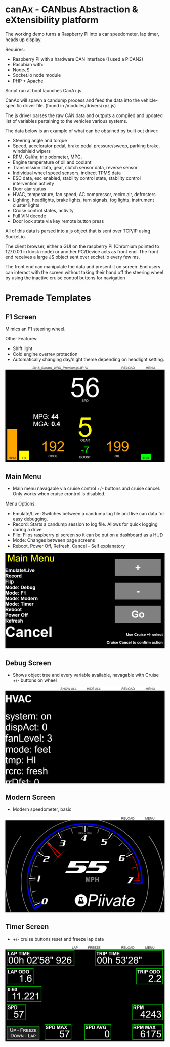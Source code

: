 # canAx - CANbus Abstraction & eXtensibility platform

The working demo turns a Raspberry Pi into a car speedometer, lap timer, heads up display.

Requires:
- Raspberry Pi with a hardware CAN interface (I used a PiCAN2)
- Raspbian with:
- NodeJS
- Socket.io node module
- PHP + Apache

Script run at boot launches CanAx.js

CanAx will spawn a candump process and feed the data into the vehicle-specific driver file. (found in /modules/drivers/xyz.js)

The js driver parses the raw CAN data and outputs a compiled and updated list of variables pertaining to the vehicles various systems.

The data below is an example of what can be obtained by built out driver:

- Steering angle and torque
- Speed, accelerator pedal, brake pedal pressure/sweep, parking brake, windshield wipers
- RPM, Gal/hr, trip odometer, MPG, 
- Engine temperature of oil and coolant
- Transmission data, gear, clutch sensor data, reverse sensor
- Individual wheel speed sensors, indirect TPMS data
- ESC data, esc enabled, stability control state, stability control intervention activity
- Door ajar status
- HVAC, temperature, fan speed, AC compressor, recirc air, defrosters
- Lighting, headlights, brake lights, turn signals, fog lights, instrument cluster lights
- Cruise control states, activity
- Full VIN decode
- Door lock state via key remote button press

All of this data is parsed into a js object that is sent over TCP/IP using Socket.io.

The client browser, either a GUI on the raspberry Pi (Chromium pointed to 127.0.0.1 in kiosk mode) or another PC/Device acts as front end.
The front end receives a large JS object sent over socket.io every few ms.

The front end can manipulate the data and present it on screen. 
End users can interact with the screen without taking their hand off the steering wheel by using the inactive cruise control buttons for navigation


# Premade Templates
## F1 Screen

Mimics an F1 steering wheel.

Other Features:
- Shift light
- Cold engine overrev protection
- Automatically changing day/night theme depending on headlight setting.

![F1 Screen](/screenshots/f1.png)
## Main Menu
- Main menu navagable via cruise control +/- buttons and cruise cancel. Only works when cruise crontrol is disabled.

Menu Options:

- Emulate/Live: Switches between a candump log file and live can data for easy debugging.
- Record: Starts a candump session to log file. Allows for quick logging during a drive
- Flip: Flips raspberry pi screen so it can be put on a dashboard as a HUD
- Mode: Changes between page screens
- Reboot, Power Off, Refresh, Cancel - Self explanatory

![Menu Screen](/screenshots/menu.png)
## Debug Screen
- Shows object tree and every variable available, navagable with Cruise +/- buttons on wheel

![Debug Screen](/screenshots/debug.png)
## Modern Screen
- Modern speedometer, basic

![Modern Screen](/screenshots/modern.png)
## Timer Screen
- +/- cruise buttons reset and freeze lap data

![Timer Screen](/screenshots/timer.png)
